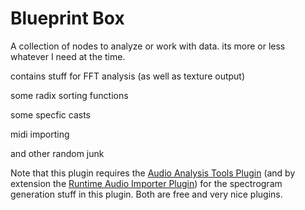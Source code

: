 # Blueprint Box
 A collection of nodes to analyze or work with data. its more or less whatever I need at the time.
 
contains stuff for FFT analysis (as well as texture output)

some radix sorting functions

some specfic casts

midi importing

and other random junk

Note that this plugin requires the [Audio Analysis Tools Plugin](https://github.com/gtreshchev/AudioAnalysisTools) (and by extension the [Runtime Audio Importer Plugin](https://github.com/gtreshchev/RuntimeAudioImporter)) for the spectrogram generation stuff in this plugin. Both are free and very nice plugins.
